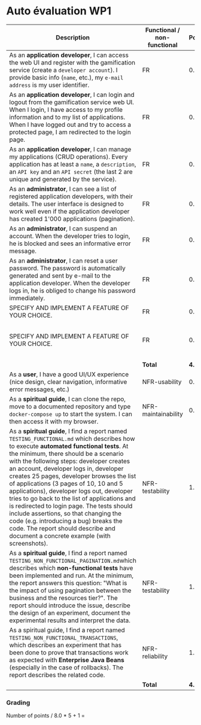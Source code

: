 # Auto évaluation WP1

| Description                                                  | Functional / non-functional | Points | Done/ Not done | Comment (Optional)                                    |
| ------------------------------------------------------------ | --------------------------- | ------ | -------------- | ----------------------------------------------------- |
| As an **application developer**, I can access the web UI and register with the gamification service (create a `developer account`). I provide basic info (`name`, etc.), my `e-mail address` is my user identifier. | FR                          | 0.5 | DONE | |
| As an **application developer**, I can login and logout from the gamification service web UI. When I login, I have access to my profile information and to my list of applications. When I have logged out and try to access a protected page, I am redirected to the login page. | FR |0.5| | |
| As an **application developer**, I can manage my applications (CRUD operations). Every application has at least a `name`, a `description`, an `API key` and an `API secret` (the last 2 are unique and generated by the service). | FR                          | 0.5 | DONE | |
| As an **administrator**, I can see a list of registered application developers, with their details. The user interface is designed to work well even if the application developer has created 1'000 applications (pagination). | FR                          | 0.5  | | |
| As an **administrator**, I can suspend an account. When the developer tries to login, he is blocked and sees an informative error message. | FR                          | 0.5  | | |
| As an **administrator**, I can reset a user password. The password is automatically generated and sent by e-mail to the application developer. When the developer logs in, he is obliged to change his password immediately. | FR |0.5 | | |
| SPECIFY AND IMPLEMENT A FEATURE OF YOUR CHOICE. | FR |0.5 | DONE | Oublie password |
| SPECIFY AND IMPLEMENT A FEATURE OF YOUR CHOICE. | FR |0.5 | DONE | Email lors de la création du compte |
| | **Total** | **4.0** |||
| As a **user**, I have a good UI/UX experience (nice design, clear navigation, informative error messages, etc.) | NFR-usability |0.5 | DONE | |
| As a **spiritual guide**, I can clone the repo, move to a documented repository and type `docker-compose up` to start the system. I can then access it with my browser. | NFR-maintainability         | 0.5  | DONE | |
| As a **spiritual guide**, I find a report named `TESTING_FUNCTIONAL.md` which describes how to execute **automated functional tests**. At the minimum, there should be a scenario with the following steps: developer creates an account, developer logs in, developer creates 25 pages, developer browses the list of applications (3 pages of 10, 10 and 5 applications), developer logs out, developer tries to go back to the list of applications and is redirected to login page. The tests should include assertions, so that changing the code (e.g. introducing a bug) breaks the code. The report should describe and document a concrete example (with screenshots). | NFR-testability             | 1.0  | | |
| As a **spiritual guide**, I find a report named `TESTING_NON_FUNCTIONAL_PAGINATION.md`which describes which **non-functional tests** have been implemented and run. At the minimum, the report answers this question: "What is the impact of using pagination between the business and the resources tier?". The report should introduce the issue, describe the design of an experiment, document the experimental results and interpret the data. | NFR-testability             | 1.0  | | |
| As a spiritual guide, I find a report named `TESTING_NON_FUNCTIONAL_TRANSACTIONS`, which describes an experiment that has been done to prove that transactions work as expected with **Enterprise Java Beans** (especially in the case of rollbacks). The report describes the related code. | NFR-reliability | 1.0  | | |
|                                                              | **Total** | **4.0** |||



### Grading

Number of points  / 8.0 * 5 + 1 = 








